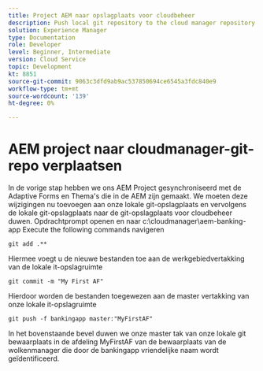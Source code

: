 ```yaml
---
title: Project AEM naar opslagplaats voor cloudbeheer
description: Push local git repository to the cloud manager repository
solution: Experience Manager
type: Documentation
role: Developer
level: Beginner, Intermediate
version: Cloud Service
topic: Development
kt: 8851
source-git-commit: 9063c3dfd9ab9ac537850694ce6545a3fdc840e9
workflow-type: tm+mt
source-wordcount: '139'
ht-degree: 0%

---
```



# AEM project naar cloudmanager-git-repo verplaatsen

In de vorige stap hebben we ons AEM Project gesynchroniseerd met de Adaptive Forms en Thema&#39;s die in de AEM zijn gemaakt.
We moeten deze wijzigingen nu toevoegen aan onze lokale git-opslagplaats en vervolgens de lokale git-opslagplaats naar de git-opslagplaats voor cloudbeheer duwen.
Opdrachtprompt openen en naar c:\cloudmanager\aem-banking-app Execute the following commands navigeren

```
git add .**
```

Hiermee voegt u de nieuwe bestanden toe aan de werkgebiedvertakking van de lokale it-opslagruimte

```
git commit -m "My First AF"
```

Hierdoor worden de bestanden toegewezen aan de master vertakking van onze lokale it-opslagruimte

```
git push -f bankingapp master:"MyFirstAF"
```

In het bovenstaande bevel duwen we onze master tak van onze lokale git bewaarplaats in de afdeling MyFirstAF van de bewaarplaats van de wolkenmanager die door de bankingapp vriendelijke naam wordt geïdentificeerd.



